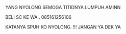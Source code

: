 YANG NYOLONG SEMOGA TITIDNYA LUMPUH.AMINN

BELI SC KE WA . 085161256106

KATANYA SPUH KO NYOLONG. !!!
JANGAN YA DEK YA
